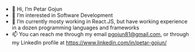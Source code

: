 - 👋 Hi, I’m Petar Gojun
- 👀 I’m interested in Software Development
- 🌱 I’m currently mosty working in React.JS, 
      but have working experience in a dozen programming languages and frameworks
- 📫 You can reach me through my email pgojun81@gmail.com, or through my LinkedIn
      profile at https://www.linkedin.com/in/petar-gojun/

<!---
pgojun/pgojun is a ✨ special ✨ repository because its `README.md` (this file) appears on your GitHub profile.
You can click the Preview link to take a look at your changes.
--->
